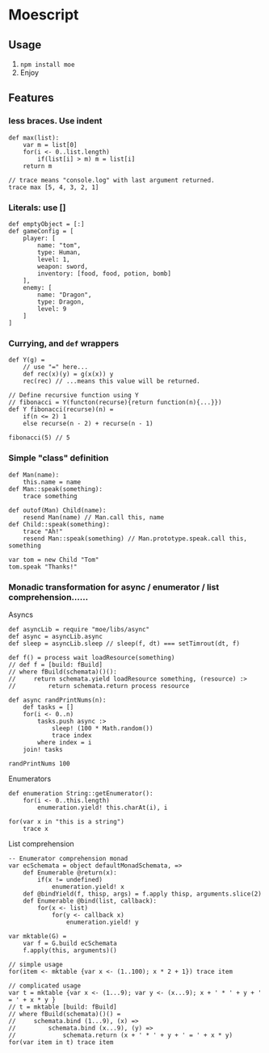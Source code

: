 Moescript
==============

Usage
-----------------

  1. `npm install moe`
  2. Enjoy

Features
-----------------
### less braces. Use indent

	def max(list):
		var m = list[0]
		for(i <- 0..list.length)
			if(list[i] > m) m = list[i]
		return m

	// trace means "console.log" with last argument returned.
	trace max [5, 4, 3, 2, 1]

### Literals: use []
	def emptyObject = [:]
	def gameConfig = [
		player: [
			name: "tom",
			type: Human,
			level: 1,
			weapon: sword,
			inventory: [food, food, potion, bomb]
		],
		enemy: [
			name: "Dragon",
			type: Dragon,
			level: 9
		]
	]

### Currying, and `def` wrappers
	def Y(g) =
		// use "=" here...
		def rec(x)(y) = g(x(x)) y
		rec(rec) // ...means this value will be returned.

	// Define recursive function using Y
	// fibonacci = Y(functon(recurse){return function(n){...}})
	def Y fibonacci(recurse)(n) =
		if(n <= 2) 1
		else recurse(n - 2) + recurse(n - 1)

	fibonacci(5) // 5

### Simple "class" definition
	def Man(name):
		this.name = name
	def Man::speak(something):
		trace something

	def outof(Man) Child(name):
		resend Man(name) // Man.call this, name
	def Child::speak(something):
		trace "Ah!"
		resend Man::speak(something) // Man.prototype.speak.call this, something

	var tom = new Child "Tom"
	tom.speak "Thanks!"

### Monadic transformation for async / enumerator / list comprehension......
Asyncs

	def asyncLib = require "moe/libs/async"
	def async = asyncLib.async
	def sleep = asyncLib.sleep // sleep(f, dt) === setTimrout(dt, f)

	def f() = process wait loadResource(something)
	// def f = [build: fBuild]
	// where fBuild(schemata)()():
	//     return schemata.yield loadResource something, (resource) :>
	//         return schemata.return process resource

	def async randPrintNums(n):
		def tasks = []
		for(i <- 0..n)
			tasks.push async :>
				sleep! (100 * Math.random())
				trace index
			where index = i
		join! tasks

	randPrintNums 100

Enumerators

	def enumeration String::getEnumerator():
		for(i <- 0..this.length)
			enumeration.yield! this.charAt(i), i

	for(var x in "this is a string")
		trace x

List comprehension

	-- Enumerator comprehension monad
	var ecSchemata = object defaultMonadSchemata, => 
		def Enumerable @return(x):
			if(x != undefined)
				enumeration.yield! x
		def @bindYield(f, thisp, args) = f.apply thisp, arguments.slice(2)
		def Enumerable @bind(list, callback):
			for(x <- list) 
				for(y <- callback x)
					enumeration.yield! y

	var mktable(G) =
		var f = G.build ecSchemata
		f.apply(this, arguments)()

	// simple usage
	for(item <- mktable {var x <- (1..100); x * 2 + 1}) trace item
	
	// complicated usage
	var t = mktable {var x <- (1...9); var y <- (x...9); x + ' * ' + y + ' = ' + x * y }
	// t = mktable [build: fBuild]
	// where fBuild(schemata)()() =
	//     schemata.bind (1...9), (x) =>
	//         schemata.bind (x...9), (y) =>
	//             schemata.return (x + ' * ' + y + ' = ' + x * y)
	for(var item in t) trace item